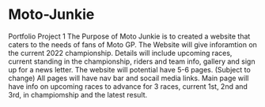 # Moto-Junkie
Portfolio Project 1 
The Purpose of Moto Junkie is to created a website that caters to the needs of fans of Moto GP.
The Website will give inforamtion on the current 2022 championship.
Details will include upcoming races, current standing in the championship, riders and team info, gallery and sign up for a news letter.
The website will potential have 5-6 pages. (Subject to change)
All pages will have nav bar and socail media links.
Main page will have info on upcoming races to advance for 3 races, current 1st, 2nd and 3rd, in champiomship and the latest result.